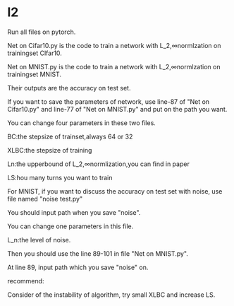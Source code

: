 # l2
Run all files on pytorch.

Net on Cifar10.py is the code to train a network with L_2,∞normlzation on trainingset Clfar10.

Net on MNIST.py is the code to train a network with L_2,∞normlzation on trainingset MNIST.

Their outputs are the accuracy on test set.

If you want to save the parameters of network, use line-87 of "Net on Cifar10.py" and line-77 of "Net on MNIST.py" and put on the path you want.

You can change four parameters in these two files.

BC:the stepsize of trainset,always 64 or 32

XLBC:the stepsize of training

Ln:the upperbound of L_2,∞normlization,you can find in paper

LS:hou many turns you want to train

For MNIST, if you want to discuss the accuracy on test set with noise, use file named "noise test.py"

You should input path when you save "noise".

You can change one parameters in this file.

L_n:the level of noise.

Then you should use the line 89-101 in file "Net on MNIST.py".

At line 89, input path which you save "noise" on.

recommend:

Consider of the instability of algorithm, try small XLBC and increase LS.



